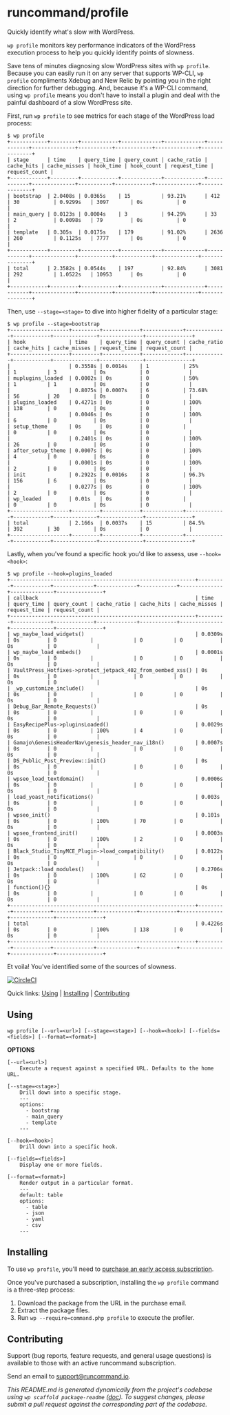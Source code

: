 runcommand/profile
==================

Quickly identify what's slow with WordPress.

`wp profile` monitors key performance indicators of the WordPress execution process to help you quickly identify points of slowness.

Save tens of minutes diagnosing slow WordPress sites with `wp profile`. Because you can easily run it on any server that supports WP-CLI, `wp profile` compliments Xdebug and New Relic by pointing you in the right direction for further debugging. And, because it's a WP-CLI command, using `wp profile` means you don't have to install a plugin and deal with the painful dashboard of a slow WordPress site.

First, run `wp profile` to see metrics for each stage of the WordPress load process:

```
$ wp profile
+------------+---------+------------+-------------+-------------+------------+--------------+-----------+------------+--------------+---------------+
| stage      | time    | query_time | query_count | cache_ratio | cache_hits | cache_misses | hook_time | hook_count | request_time | request_count |
+------------+---------+------------+-------------+-------------+------------+--------------+-----------+------------+--------------+---------------+
| bootstrap  | 2.0408s | 0.0365s    | 15          | 93.21%      | 412        | 30           | 0.9299s   | 3097       | 0s           | 0             |
| main_query | 0.0123s | 0.0004s    | 3           | 94.29%      | 33         | 2            | 0.0098s   | 79         | 0s           | 0             |
| template   | 0.305s  | 0.0175s    | 179         | 91.02%      | 2636       | 260          | 0.1125s   | 7777       | 0s           | 0             |
+------------+---------+------------+-------------+-------------+------------+--------------+-----------+------------+--------------+---------------+
| total      | 2.3582s | 0.0544s    | 197         | 92.84%      | 3081       | 292          | 1.0522s   | 10953      | 0s           | 0             |
+------------+---------+------------+-------------+-------------+------------+--------------+-----------+------------+--------------+---------------+
```

Then, use `--stage=<stage>` to dive into higher fidelity of a particular stage:

```
$ wp profile --stage=bootstrap
+-------------------+---------+------------+-------------+-------------+------------+--------------+--------------+---------------+
| hook              | time    | query_time | query_count | cache_ratio | cache_hits | cache_misses | request_time | request_count |
+-------------------+---------+------------+-------------+-------------+------------+--------------+--------------+---------------+
|                   | 0.3558s | 0.0014s    | 1           | 25%         | 1          | 3            | 0s           | 0             |
| muplugins_loaded  | 0.0002s | 0s         | 0           | 50%         | 1          | 1            | 0s           | 0             |
|                   | 0.8075s | 0.0007s    | 6           | 73.68%      | 56         | 20           | 0s           | 0             |
| plugins_loaded    | 0.4271s | 0s         | 0           | 100%        | 138        | 0            | 0s           | 0             |
|                   | 0.0046s | 0s         | 0           | 100%        | 6          | 0            | 0s           | 0             |
| setup_theme       | 0s      | 0s         | 0           |             | 0          | 0            | 0s           | 0             |
|                   | 0.2401s | 0s         | 0           | 100%        | 26         | 0            | 0s           | 0             |
| after_setup_theme | 0.0007s | 0s         | 0           | 100%        | 4          | 0            | 0s           | 0             |
|                   | 0.0001s | 0s         | 0           | 100%        | 2          | 0            | 0s           | 0             |
| init              | 0.2922s | 0.0016s    | 8           | 96.3%       | 156        | 6            | 0s           | 0             |
|                   | 0.0277s | 0s         | 0           | 100%        | 2          | 0            | 0s           | 0             |
| wp_loaded         | 0.01s   | 0s         | 0           |             | 0          | 0            | 0s           | 0             |
+-------------------+---------+------------+-------------+-------------+------------+--------------+--------------+---------------+
| total             | 2.166s  | 0.0037s    | 15          | 84.5%       | 392        | 30           | 0s           | 0             |
+-------------------+---------+------------+-------------+-------------+------------+--------------+--------------+---------------+
```

Lastly, when you've found a specific hook you'd like to assess, use `--hook=<hook>`:

```
$ wp profile --hook=plugins_loaded
+------------------------------------------------------------+---------+------------+-------------+-------------+------------+--------------+--------------+---------------+
| callback                                                   | time    | query_time | query_count | cache_ratio | cache_hits | cache_misses | request_time | request_count |
+------------------------------------------------------------+---------+------------+-------------+-------------+------------+--------------+--------------+---------------+
| wp_maybe_load_widgets()                                    | 0.0309s | 0s         | 0           |             | 0          | 0            | 0s           | 0             |
| wp_maybe_load_embeds()                                     | 0.0001s | 0s         | 0           |             | 0          | 0            | 0s           | 0             |
| VaultPress_Hotfixes->protect_jetpack_402_from_oembed_xss() | 0s      | 0s         | 0           |             | 0          | 0            | 0s           | 0             |
| _wp_customize_include()                                    | 0s      | 0s         | 0           |             | 0          | 0            | 0s           | 0             |
| Debug_Bar_Remote_Requests()                                | 0s      | 0s         | 0           |             | 0          | 0            | 0s           | 0             |
| EasyRecipePlus->pluginsLoaded()                            | 0.0029s | 0s         | 0           | 100%        | 4          | 0            | 0s           | 0             |
| Gamajo\GenesisHeaderNav\genesis_header_nav_i18n()          | 0.0007s | 0s         | 0           |             | 0          | 0            | 0s           | 0             |
| DS_Public_Post_Preview::init()                             | 0s      | 0s         | 0           |             | 0          | 0            | 0s           | 0             |
| wpseo_load_textdomain()                                    | 0.0006s | 0s         | 0           |             | 0          | 0            | 0s           | 0             |
| load_yoast_notifications()                                 | 0.003s  | 0s         | 0           |             | 0          | 0            | 0s           | 0             |
| wpseo_init()                                               | 0.101s  | 0s         | 0           | 100%        | 70         | 0            | 0s           | 0             |
| wpseo_frontend_init()                                      | 0.0003s | 0s         | 0           | 100%        | 2          | 0            | 0s           | 0             |
| Black_Studio_TinyMCE_Plugin->load_compatibility()          | 0.0122s | 0s         | 0           |             | 0          | 0            | 0s           | 0             |
| Jetpack::load_modules()                                    | 0.2706s | 0s         | 0           | 100%        | 62         | 0            | 0s           | 0             |
| function(){}                                               | 0s      | 0s         | 0           |             | 0          | 0            | 0s           | 0             |
+------------------------------------------------------------+---------+------------+-------------+-------------+------------+--------------+--------------+---------------+
| total                                                      | 0.4226s | 0s         | 0           | 100%        | 138        | 0            | 0s           | 0             |
+------------------------------------------------------------+---------+------------+-------------+-------------+------------+--------------+--------------+---------------+
```

Et voila! You've identified some of the sources of slowness.

[![CircleCI](https://circleci.com/gh/runcommand/profile/tree/master.svg?style=svg&circle-token=d916e588bf7c8ac469a3bd01930cf9eed886debe)](https://circleci.com/gh/runcommand/profile/tree/master)

Quick links: [Using](#using) | [Installing](#installing) | [Contributing](#contributing)

## Using

~~~
wp profile [--url=<url>] [--stage=<stage>] [--hook=<hook>] [--fields=<fields>] [--format=<format>]
~~~

**OPTIONS**

	[--url=<url>]
		Execute a request against a specified URL. Defaults to the home URL.

	[--stage=<stage>]
		Drill down into a specific stage.
		---
		options:
		  - bootstrap
		  - main_query
		  - template
		---

	[--hook=<hook>]
		Drill down into a specific hook.

	[--fields=<fields>]
		Display one or more fields.

	[--format=<format>]
		Render output in a particular format.
		---
		default: table
		options:
		  - table
		  - json
		  - yaml
		  - csv
		---

## Installing

To use `wp profile`, you'll need to [purchase an early access subscription](https://runcommand.memberful.com/checkout?plan=15360).

Once you've purchased a subscription, installing the `wp profile` command is a three-step process:

1. Download the package from the URL in the purchase email.
2. Extract the package files.
3. Run `wp --require=command.php profile` to execute the profiler.

## Contributing

Support (bug reports, feature requests, and general usage questions) is available to those with an active runcommand subscription.

Send an email to [support@runcommand.io](mailto:support@runcommand.io).

*This README.md is generated dynamically from the project's codebase using `wp scaffold package-readme` ([doc](https://github.com/wp-cli/scaffold-package-command#wp-scaffold-package-readme)). To suggest changes, please submit a pull request against the corresponding part of the codebase.*
